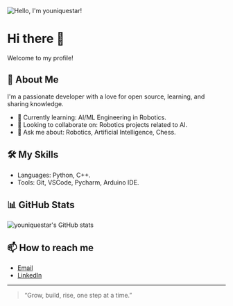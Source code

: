 ![Hello, I'm youniquestar!](assets/profile-banner.png)

# Hi there 👋
Welcome to my profile!

## 🚀 About Me

I'm a passionate developer with a love for open source, learning, and sharing knowledge.  
- 🌱 Currently learning: AI/ML Engineering in Robotics.
- 👯 Looking to collaborate on: Robotics projects related to AI.
- 💬 Ask me about: Robotics, Artificial Intelligence, Chess.

## 🛠️ My Skills

- Languages: Python, C++.
- Tools: Git, VSCode, Pycharm, Arduino IDE.


## 📊 GitHub Stats

![youniquestar's GitHub stats](https://github-readme-stats.vercel.app/api?username=youniquestar&show_icons=true&theme=radical)


## 📫 How to reach me

- [Email](mailto:jeremiah.alao2020@gmail.com)
- [LinkedIn](https://www.linkedin.com/in/jeremiah-alao-074438260)

---

> “Grow, build, rise, one step at a time.”
